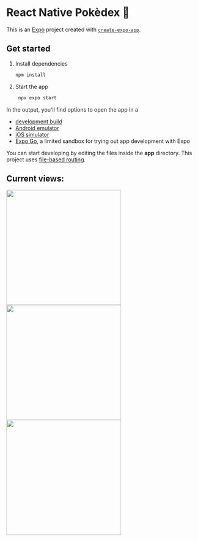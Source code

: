 # React Native Pokèdex 👋

This is an [Expo](https://expo.dev) project created with [`create-expo-app`](https://www.npmjs.com/package/create-expo-app).

## Get started

1. Install dependencies

   ```bash
   npm install
   ```

2. Start the app

   ```bash
    npx expo start
   ```

In the output, you'll find options to open the app in a

- [development build](https://docs.expo.dev/develop/development-builds/introduction/)
- [Android emulator](https://docs.expo.dev/workflow/android-studio-emulator/)
- [iOS simulator](https://docs.expo.dev/workflow/ios-simulator/)
- [Expo Go](https://expo.dev/go), a limited sandbox for trying out app development with Expo

You can start developing by editing the files inside the **app** directory. This project uses [file-based routing](https://docs.expo.dev/router/introduction).


## Current views:
<img src="https://github.com/user-attachments/assets/15dcad4a-eb25-48ba-9c14-2a892932dd11" width="300" />
<img src="https://github.com/user-attachments/assets/03276989-d853-429f-848a-1ea4938a7ac3" width="300" />
<img src="https://github.com/user-attachments/assets/c6243fa2-c0e3-4e11-898b-400cbb87c496" width="300" />
